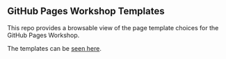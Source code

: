 ## GitHub Pages Workshop Templates

This repo provides a browsable view of the page template choices for the GitHub Pages Workshop.

The templates can be [seen here](https://simonprickett.dev/github-pages-workshop-templates/).